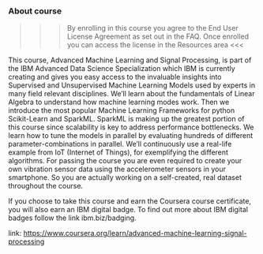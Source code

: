 ### About course

>>> By enrolling in this course you agree to the End User License Agreement as set out in the FAQ.  Once enrolled you can access the license in the Resources area <<<

This course, Advanced Machine Learning and Signal Processing, is part of the IBM Advanced Data Science Specialization which IBM is currently creating and gives you easy access to the invaluable insights into Supervised and Unsupervised Machine Learning Models used by experts in many field relevant disciplines. We’ll learn about the fundamentals of Linear Algebra to understand how machine learning modes work. Then we introduce the most popular Machine Learning Frameworks for python Scikit-Learn and SparkML. SparkML is making up the greatest portion of this course since scalability is key to address performance bottlenecks. We learn how to tune the models in parallel by evaluating hundreds of different parameter-combinations in parallel. We’ll continuously use a real-life example from IoT (Internet of Things), for exemplifying the different algorithms. For passing the course you are even required to create your own vibration sensor data using the accelerometer sensors in your smartphone. So you are actually working on a self-created, real dataset throughout the course.

If you choose to take this course and earn the Coursera course certificate, you will also earn an IBM digital badge.  To find out more about IBM digital badges follow the link ibm.biz/badging.

link: https://www.coursera.org/learn/advanced-machine-learning-signal-processing
